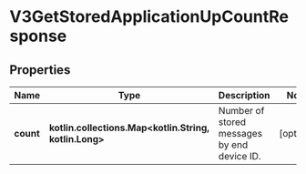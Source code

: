 
# V3GetStoredApplicationUpCountResponse

## Properties
Name | Type | Description | Notes
------------ | ------------- | ------------- | -------------
**count** | **kotlin.collections.Map&lt;kotlin.String, kotlin.Long&gt;** | Number of stored messages by end device ID. |  [optional]



